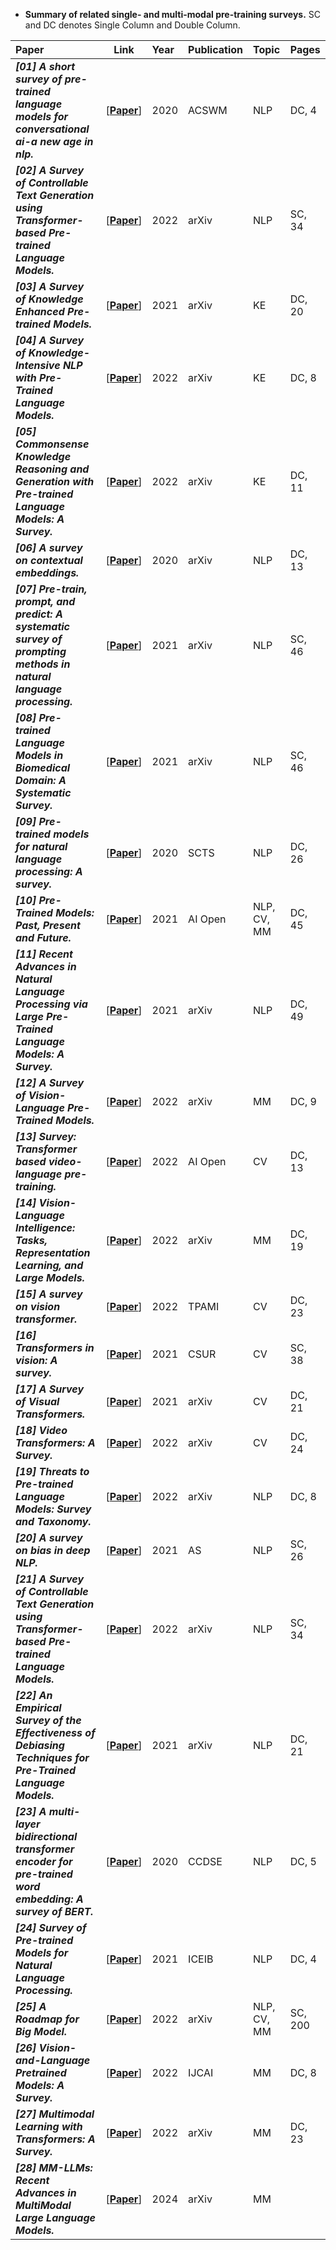 * **Summary of related single- and multi-modal pre-training surveys.** SC and DC denotes Single Column and Double Column.   
   
| **Paper**     | **Link**           | **Year**           | **Publication**     | **Topic**          | **Pages** |
|:-----------   |:----------------:  |:----------------   |:----------------    |:----------------   |:----------------  |
| ***[01] A short survey of pre-trained language models for conversational ai-a new age in nlp.*** <br />   | [[**Paper**](https://dl.acm.org/doi/pdf/10.1145/3373017.3373028?casa_token=k6huQ7_0BfIAAAAA:qzfR7SRNeLmylyRxS0M31LvvYX75svCbUy2PFUw5sNU443z8Z50m2ALwympsDQYxuo57xhfrEeodWaQ)]   | 2020  | ACSWM      | NLP   | DC, 4 | 
| ***[02] A Survey of Controllable Text  Generation using Transformer-based  Pre-trained Language Models.*** <br />   | [[**Paper**](https://arxiv.org/abs/2201.05337)] | 2022  | arXiv  | NLP | SC, 34| 
| ***[03] A Survey of Knowledge  Enhanced Pre-trained Models.*** <br />      | [[**Paper**](https://arxiv.org/abs/2110.00269)]      | 2021      | arXiv      | KE      | DC, 20	| 
| ***[04] A Survey of Knowledge-Intensive NLP with Pre-Trained Language Models.*** <br />      | [[**Paper**](https://arxiv.org/abs/2202.08772)]      | 2022      | arXiv      | KE      | DC, 8	| 
| ***[05] Commonsense Knowledge Reasoning  and Generation with Pre-trained Language Models: A Survey.*** <br />  | [[**Paper**](https://www.aaai.org/AAAI22Papers/SMT-00456-BhargavaP.pdf)]  | 2022  | arXiv  | KE    | DC, 11	| 
| ***[06] A survey on contextual embeddings.*** <br />      | [[**Paper**](https://arxiv.org/abs/2003.07278)]      | 2020      | arXiv      | NLP      | DC, 13	| 
| ***[07] Pre-train, prompt, and predict: A systematic survey of prompting methods in natural language processing.*** <br />      | [[**Paper**](https://arxiv.org/abs/2107.13586)]      | 2021      | arXiv     | NLP      | SC, 46	| 
| ***[08] Pre-trained Language Models in Biomedical Domain: A Systematic Survey.*** <br />   | [[**Paper**](https://arxiv.org/abs/2110.05006)]   |2021    |arXiv    |NLP    |SC, 46	|   
| ***[09] Pre-trained models for natural language processing: A survey.*** <br />   | [[**Paper**](https://link.springer.com/article/10.1007/s11431-020-1647-3)]    |2020    |SCTS    |NLP    |DC, 26|
| ***[10] Pre-Trained Models: Past, Present and Future.*** <br />   | [[**Paper**](https://www.sciencedirect.com/science/article/pii/S2666651021000231)]     |2021    |AI Open    |NLP, CV, MM    |DC, 45|
| ***[11] Recent Advances in Natural  Language Processing via Large Pre-Trained  Language Models: A Survey.*** <br />   | [[**Paper**](https://arxiv.org/abs/2111.01243)]   |2021    |arXiv    |NLP    |DC, 49	   |
| ***[12] A Survey of Vision-Language  Pre-Trained Models.*** <br />   | [[**Paper**](https://arxiv.org/abs/2202.10936)]  |2022    |arXiv    |MM    |DC, 9	 |  
| ***[13] Survey: Transformer based video-language pre-training.*** <br />   | [[**Paper**](https://www.sciencedirect.com/science/article/pii/S2666651022000018)]  |2022    |AI Open   |CV    |DC, 13	   |
| ***[14] Vision-Language Intelligence: Tasks, Representation Learning, and Large Models.*** <br />   | [[**Paper**](https://arxiv.org/abs/2203.01922)]     |2022    |arXiv    |MM    |DC, 19|	   
| ***[15] A survey on vision transformer.*** <br />   | [[**Paper**](https://ieeexplore.ieee.org/abstract/document/9716741/)] |2022    |TPAMI    |CV    |DC, 23| 
| ***[16] Transformers in vision: A survey.*** <br />   | [[**Paper**](https://dl.acm.org/doi/abs/10.1145/3505244?casa_token=w1xQ4QLa3SAAAAAA:hGG_nZjfKVIKdq1H-uEdY70yxrFG5dx_PjgMT1-YiC4mhhKFlOx8eIqaiFRtDr7K2bv716F3GHhlBvw)]     |2021    |CSUR    |CV    |SC, 38|
| ***[17] A Survey of Visual Transformers.*** <br />   | [[**Paper**](https://arxiv.org/abs/2111.06091)]     |2021    |arXiv    |CV    |DC, 21|
| ***[18] Video Transformers: A Survey.*** <br />   | [[**Paper**](https://arxiv.org/abs/2201.05991)]      |2022    |arXiv    |CV    |DC, 24 |
| ***[19] Threats to Pre-trained Language Models: Survey and Taxonomy.*** <br />   | [[**Paper**](https://arxiv.org/abs/2202.06862)]     |2022    |arXiv    |NLP    |DC, 8 |
| ***[20] A survey on bias in deep NLP.*** <br />   | [[**Paper**](https://www.mdpi.com/2076-3417/11/7/3184/htm?ref=https://githubhelp.com)]    |2021    |AS    |NLP    |SC, 26	|   
| ***[21] A Survey of Controllable Text Generation using Transformer-based Pre-trained Language Models.*** <br />   | [[**Paper**](https://arxiv.org/abs/2201.05337)] |2022    |arXiv    |NLP    |SC, 34|	   
| ***[22] An Empirical Survey of the Effectiveness of Debiasing Techniques for Pre-Trained Language Models.*** <br />   | [[**Paper**](https://arxiv.org/abs/2110.08527)]     |2021    |arXiv    |NLP    |DC, 21| 
| ***[23] A multi-layer bidirectional transformer  encoder for pre-trained word embedding: A survey of BERT.*** <br />   | [[**Paper**](https://ieeexplore.ieee.org/abstract/document/9058044/)]    |2020    |CCDSE    |NLP    |DC, 5	|
| ***[24] Survey of Pre-trained Models for Natural Language Processing.*** <br />   | [[**Paper**](https://ieeexplore.ieee.org/abstract/document/9686420/)]   |2021    |ICEIB    |NLP    |DC, 4|
| ***[25] A Roadmap for Big Model.*** <br />   | [[**Paper**](https://arxiv.org/abs/2203.14101)]  |2022    |arXiv    |NLP, CV, MM    |SC, 200   | 
| ***[26] Vision-and-Language Pretrained Models: A Survey.*** <br />   | [[**Paper**](https://arxiv.org/abs/2204.07356)]  |2022    |IJCAI    |MM    |DC, 8   |
| ***[27] Multimodal Learning with Transformers: A Survey.*** <br />   | [[**Paper**](https://arxiv.org/abs/2206.06488)]  |2022    |arXiv    |MM    |DC, 23   |
| ***[28] MM-LLMs: Recent Advances in MultiModal Large Language Models.*** <br />   | [[**Paper**](https://arxiv.org/pdf/2401.13601.pdf)]  |2024    |arXiv    |MM    |  |


